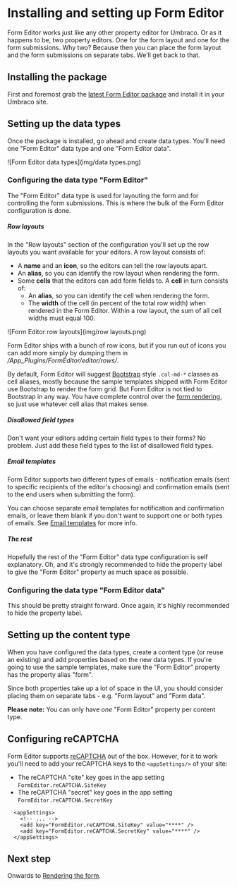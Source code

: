 # Installing and setting up Form Editor
Form Editor works just like any other property editor for Umbraco. Or as it happens to be, two property editors. One for the form layout and one for the form submissions. Why two? Because then you can place the form layout and the form submissions on separate tabs. We'll get back to that.

## Installing the package
First and foremost grab the [latest Form Editor package](/kjac/FormEditor/releases) and install it in your Umbraco site.

## Setting up the data types
Once the package is installed, go ahead and create data types. You'll need one "Form Editor" data type and one "Form Editor data". 

![Form Editor data types](img/data types.png)

### Configuring the data type "Form Editor"
The "Form Editor" data type is used for layouting the form and for controlling the form submissions. This is where the bulk of the Form Editor configuration is done.

##### Row layouts
In the "Row layouts" section of the configuration you'll set up the row layouts you want available for your editors. A row layout consists of:
* A **name** and an **icon**, so the editors can tell the row layouts apart.
* An **alias**, so you can identify the row layout when rendering the form.
* Some **cells** that the editors can add form fields to. A **cell** in turn consists of:
    * An **alias**, so you can identify the cell when rendering the form. 
    * The **width** of the cell (in percent of the total row width) when rendered in the Form Editor. Within a row layout, the sum of all cell widths must equal 100.

![Form Editor row layouts](img/row layouts.png)

Form Editor ships with a bunch of row icons, but if you run out of icons you can add more simply by dumping them in */App_Plugins/FormEditor/editor/rows/*.

By default, Form Editor will suggest [Bootstrap](http://getbootstrap.com/css/#grid) style `.col-md-*` classes as cell aliases, mostly because the sample templates shipped with Form Editor use Bootstrap to render the form grid. But Form Editor is not tied to Bootstrap in any way. You have complete control over the [form rendering](render.md), so just use whatever cell alias that makes sense. 

##### Disallowed field types
Don't want your editors adding certain field types to their forms? No problem. Just add these field types to the list of disallowed field types.

##### Email templates
Form Editor supports two different types of emails - notification emails (sent to specific recipients of the editor's choosing) and confirmation emails (sent to the end users when submitting the form).

You can choose separate email templates for notification and confirmation emails, or leave them blank if you don't want to support one or both types of emails. See [Email templates](emails.md) for more info.

##### The rest
Hopefully the rest of the "Form Editor" data type configuration is self explanatory. Oh, and it's strongly recommended to hide the property label to give the "Form Editor" property as much space as possible.

### Configuring the data type "Form Editor data"
This should be pretty straight forward. Once again, it's highly recommended to hide the property label.

## Setting up the content type
When you have configured the data types, create a content type (or reuse an existing) and add properties based on the new data types. If you're going to use the sample templates, make sure the "Form Editor" property has the property alias "form".

Since both properties take up a lot of space in the UI, you should consider placing them on separate tabs - e.g. "Form layout" and "Form data".

**Please note:** You can only have *one* "Form Editor" property per content type.

## Configuring reCAPTCHA
Form Editor supports [reCAPTCHA](https://www.google.com/recaptcha/) out of the box. However, for it to work you'll need to add your reCAPTCHA keys to the `<appSettings/>` of your site:
* The reCAPTCHA "site" key goes in the app setting `FormEditor.reCAPTCHA.SiteKey`
* The reCAPTCHA "secret" key goes in the app setting `FormEditor.reCAPTCHA.SecretKey`

```
  <appSettings>
    <!-- ... -->
	<add key="FormEditor.reCAPTCHA.SiteKey" value="****" />
	<add key="FormEditor.reCAPTCHA.SecretKey" value="****" />
  </appSettings>
```

## Next step
Onwards to [Rendering the form](render.md).
